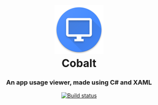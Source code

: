 <h1 align="center">
  <img src="https://raw.githubusercontent.com/Enigmatrix/Cobalt/master/images/icon_512.png" height="128" width="128" alt="Logo" /><br />Cobalt
</h1>

<h3 align="center">An app usage viewer, made using C# and XAML</h3>

<div align="center">

  [![Build status](https://ci.appveyor.com/api/projects/status/m9cben5elbs4rkcw/branch/master?svg=true)](https://ci.appveyor.com/project/Enigmatrix/cobalt/branch/master)
</div>

<br />


